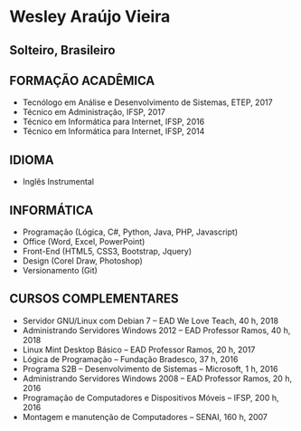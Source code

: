 # Wesley Araújo Vieira
## Solteiro, Brasileiro


## FORMAÇÃO ACADÊMICA
* Tecnólogo em Análise e Desenvolvimento de Sistemas, ETEP, 2017
* Técnico em Administração, IFSP, 2017
* Técnico em Informática para Internet, IFSP, 2016
* Técnico em Informática para Internet, IFSP, 2014

## IDIOMA
* Inglês Instrumental

## INFORMÁTICA
* Programação (Lógica, C#, Python, Java, PHP, Javascript)
* Office (Word, Excel, PowerPoint)
* Front-End (HTML5, CSS3, Bootstrap, Jquery)
* Design (Corel Draw, Photoshop)
* Versionamento (Git)

## CURSOS COMPLEMENTARES
* Servidor GNU/Linux com Debian 7 – EAD We Love Teach, 40 h, 2018
* Administrando Servidores Windows 2012 – EAD Professor Ramos, 40 h, 2018
* Linux Mint Desktop Básico – EAD Professor Ramos, 20 h, 2017
* Lógica de Programação – Fundação Bradesco, 37 h, 2016
* Programa S2B – Desenvolvimento de Sistemas – Microsoft, 1 h, 2016
* Administrando Servidores Windows 2008 – EAD Professor Ramos, 20 h, 2016
* Programação de Computadores e Dispositivos Móveis – IFSP, 200 h, 2016
* Montagem e manutenção de Computadores – SENAI, 160 h, 2007
